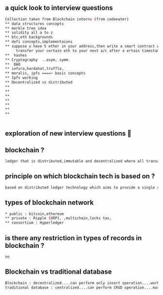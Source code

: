 
## a quick look to interview questions 
```bash 
Collection taken from Blockchain interns (from codeeater)
** data structures concepts
** merkle tree idea
** solidity all a to z 
** btc,eth backgrounds 
** defi concepts,implementaions
** suppose u have 5 ether in your address,then write a smart contract which can
     transfer your certain eth to your next a/c after a ertain timestamp.
**  hashes 
** Cryptography  ..asym, symm.
**  DAO
** infura,hardahat,truffle,
** moralis, ipfs ====> basic concepts 
** Ipfs working 
** Decentralized vs distributed 
**
**
**
**
**
**
**   
 
```
## exploration of new interview questions 🦖

## blockchain ?
```bash 
ledger that is distributed,immutable and decentralized where all transaction are protected by cryptographic algorithm.
```
## principle on which blockchain tech is based on ? 
```bash
based on distributed ledger technology which aims to provide a single source of truth being distributed across network.
```
## types of blockchain network 
```bash 
* public : bitcoin,ethereum
** private : Ripple (XRP), ,multichain,locks tax,
** consortium : Hyperledger
```
## is there any restriction in types of records in blockchain ?
```bash
no
```
## Blockchain vs traditional database 
```bash 
Blockchain : decentralized....can perform only insert operation....work on peer to peer network 
traditional database : centralized....can perform CRUD operation....master-slave concept 
```
## 
```bash

```
##
```bash 

```
## 
```bash

```
##
```bash 

```
## 
```bash

```
##
```bash 

```
## 
```bash

```
##
```bash 

```
## 
```bash

```
##
```bash 

```
## 
```bash

```
##
```bash 

```
## 
```bash

```
##
```bash 

```
## 
```bash

```

